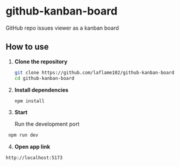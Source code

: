 # github-kanban-board

GitHub repo issues viewer as a kanban board

## How to use

1. **Clone the repository**

   ```bash
   git clone https://github.com/laflame102/github-kanban-board
   cd github-kanban-board
   ```

2. **Install dependencies**

   ```bash
   npm install
   ```

3. **Start**

   Run the development port

```bash
 npm run dev
```

4. **Open app link**

```bash
http://localhost:5173
```
